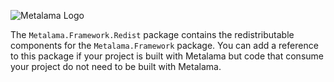 ![Metalama Logo](https://raw.githubusercontent.com/postsharp/Metalama/master/images/metalama-by-postsharp.svg)

The `Metalama.Framework.Redist` package contains the redistributable components for the `Metalama.Framework` package. You can add a reference to this package if your project is built with Metalama but code that consume your project do not need to be built with Metalama.


